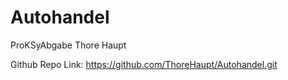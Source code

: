 # Autohandel
ProKSyAbgabe Thore Haupt

Github Repo Link: https://github.com/ThoreHaupt/Autohandel.git
